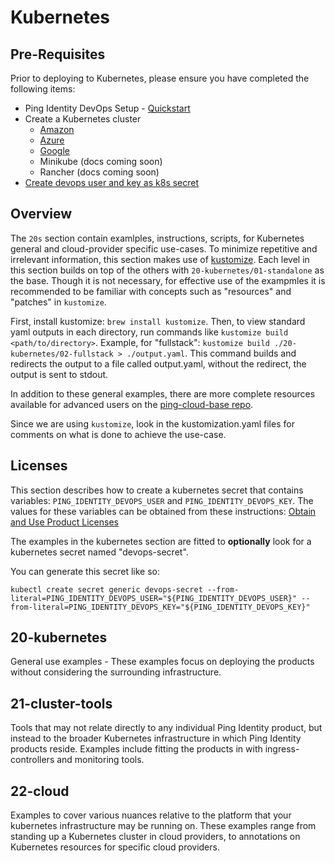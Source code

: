 # Kubernetes

## Pre-Requisites

Prior to deploying to Kubernetes, please ensure you have completed the following items:

* Ping Identity DevOps Setup - [Quickstart](../docs/QUICKSTART.md)
* Create a Kubernetes cluster
  * [Amazon](../22-cloud/cloud/amazon/README.md)
  * [Azure](../22-cloud/cloud/azure/README.md)
  * [Google](../22-cloud/cloud/google/README.md)
  * Minikube (docs coming soon)
  * Rancher (docs coming soon)
* [Create devops user and key as k8s secret](#licenses)

## Overview

The `20s` section contain examlples, instructions, scripts, for Kubernetes general and cloud-provider specific use-cases. 
To minimize repetitive and irrelevant information, this section makes use of [kustomize](https://kustomize.io/). Each level in this section builds on top of the others with `20-kubernetes/01-standalone` as the base. Though it is not necessary, for effective use of the exampmles it is recommended to be familiar with concepts such as "resources" and "patches" in `kustomize`. 

First, install kustomize: `brew install kustomize`. Then, to view standard yaml outputs in each directory, run commands like `kustomize build <path/to/directory>`. Example, for "fullstack": `kustomize build ./20-kubernetes/02-fullstack > ./output.yaml`. This command builds and redirects the output to a file called output.yaml, without the redirect, the output is sent to stdout. 

In addition to these general examples, there are more complete resources available for advanced users on the [ping-cloud-base repo](https://github.com/pingidentity/ping-cloud-base).

Since we are using `kustomize`, look in the kustomization.yaml files for comments on what is done to achieve the use-case.

## Licenses

This section describes how to create a kubernetes secret that contains variables: `PING_IDENTITY_DEVOPS_USER` and `PING_IDENTITY_DEVOPS_KEY`. The values for these variables can be obtained from these instructions: [Obtain and Use Product Licenses](../docs/PROD-LICENSE.md)

The examples in the kubernetes section are fitted to **optionally** look for a kubernetes secret named "devops-secret".

You can generate this secret like so: 
```
kubectl create secret generic devops-secret --from-literal=PING_IDENTITY_DEVOPS_USER="${PING_IDENTITY_DEVOPS_USER}" --from-literal=PING_IDENTITY_DEVOPS_KEY="${PING_IDENTITY_DEVOPS_KEY}"
```

## 20-kubernetes

General use examples - These examples focus on deploying the products without considering the surrounding infrastructure.

<!-- ### 01-standalone
Focus on a baseline deployment for each product. Leverages the `getting-started` profile to provide a vanilla, standalone instance. 

### 02-fullstack
Improves on the deployment from 01-standalone by using the `baseline` profile. This profile provides a simple use case and all of the products integrated together. -->

## 21-cluster-tools
Tools that may not relate directly to any individual Ping Identity product, but instead to the broader Kubernetes infrastructure in which Ping Identity products reside. Examples include fitting the products in with ingress-controllers and monitoring tools. 

## 22-cloud
Examples to cover various nuances relative to the platform that your kubernetes infrastructure may be running on. These examples range from standing up a Kubernetes cluster in cloud providers, to annotations on Kubernetes resources for specific cloud providers. 
